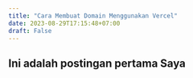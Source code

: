 ```yaml
---
title: "Cara Membuat Domain Menggunakan Vercel"
date: 2023-08-29T17:15:48+07:00
draft: False
---
```

## Ini adalah postingan pertama Saya
